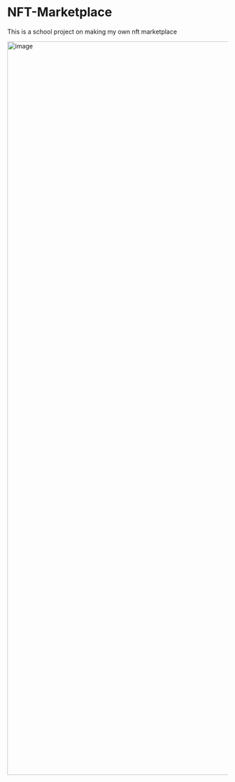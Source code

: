 # NFT-Marketplace
This is a school project on making my own nft marketplace

<img width="1675" alt="image" src="https://user-images.githubusercontent.com/87628210/166254167-7a0f90d3-cdf7-402c-a3c5-cf2a477ae739.png">
